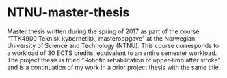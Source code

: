 # NTNU-master-thesis
Master thesis written during the spring of 2017 as part of the course "TTK4900 Teknisk kybernetikk, masteroppgave" at the Norwegian University of Science and Technology (NTNU). This course corresponds to a workload of 30 ECTS credits, equivalent to an entire semester workload. The project thesis is titled "Robotic rehabilitation of upper-limb after stroke" and is a continuation of my work in a prior project thesis with the same title.
